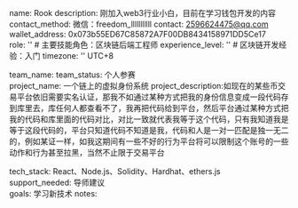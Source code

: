 name: Rook 
description: 刚加入web3行业小白，目前在学习钱包开发的内容  
contact_method: 微信：freedom_lllllllllll
contact: 2596624475@qq.com
wallet_address: 0x073b55ED67C85872A7F00DB8434158971DD5Ce17  
role: '' # 主要技能角色：区块链后端工程师
experience_level: '' # 区块链开发经验：入门
timezone: '' UTC+8


team_name: 
team_status: 个人参赛  
project_name: 一个链上的虚拟身份系统
project_description:如现在的某些币交易平台依旧需要实名认证，那我不如通过某种方式把我的身份信息变成一段代码存到库里去，库任何人都查看不了，我再把代码给到平台，然后平台通过某种方式把我的代码和库里面的代码对比，对比一致就代表我等于这个代码，只有我知道我是等于这段代码的，平台只知道代码不知道是我，代码和人是一对一匹配是独一无二的，例如某证一样，如我这期间有一些不好的行为平台将可以限制这个账号的一些动作和行为甚至拉黑，当然不止限于交易平台


tech_stack: React、Node.js、Solidity、Hardhat、ethers.js  
support_needed: 导师建议  
goals: 学习新技术 
notes: 
